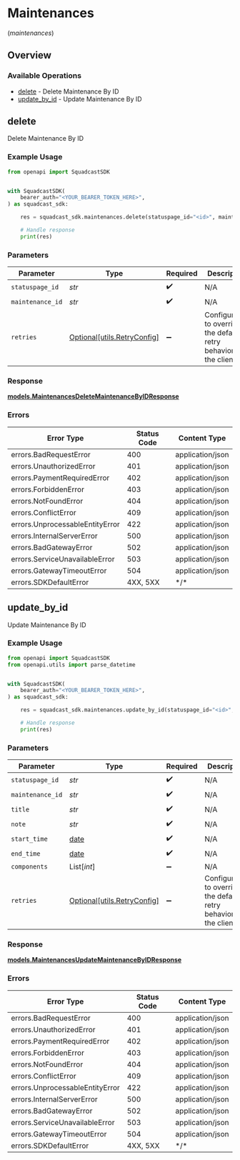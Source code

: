 # Maintenances
(*maintenances*)

## Overview

### Available Operations

* [delete](#delete) - Delete Maintenance By ID
* [update_by_id](#update_by_id) - Update Maintenance By ID

## delete

Delete Maintenance By ID

### Example Usage

<!-- UsageSnippet language="python" operationID="Maintenances_deleteMaintenanceById" method="delete" path="/v4/statuspages/{statuspageID}/maintenance/{maintenance_id}" -->
```python
from openapi import SquadcastSDK


with SquadcastSDK(
    bearer_auth="<YOUR_BEARER_TOKEN_HERE>",
) as squadcast_sdk:

    res = squadcast_sdk.maintenances.delete(statuspage_id="<id>", maintenance_id="<id>")

    # Handle response
    print(res)

```

### Parameters

| Parameter                                                           | Type                                                                | Required                                                            | Description                                                         |
| ------------------------------------------------------------------- | ------------------------------------------------------------------- | ------------------------------------------------------------------- | ------------------------------------------------------------------- |
| `statuspage_id`                                                     | *str*                                                               | :heavy_check_mark:                                                  | N/A                                                                 |
| `maintenance_id`                                                    | *str*                                                               | :heavy_check_mark:                                                  | N/A                                                                 |
| `retries`                                                           | [Optional[utils.RetryConfig]](../../models/utils/retryconfig.md)    | :heavy_minus_sign:                                                  | Configuration to override the default retry behavior of the client. |

### Response

**[models.MaintenancesDeleteMaintenanceByIDResponse](../../models/maintenancesdeletemaintenancebyidresponse.md)**

### Errors

| Error Type                      | Status Code                     | Content Type                    |
| ------------------------------- | ------------------------------- | ------------------------------- |
| errors.BadRequestError          | 400                             | application/json                |
| errors.UnauthorizedError        | 401                             | application/json                |
| errors.PaymentRequiredError     | 402                             | application/json                |
| errors.ForbiddenError           | 403                             | application/json                |
| errors.NotFoundError            | 404                             | application/json                |
| errors.ConflictError            | 409                             | application/json                |
| errors.UnprocessableEntityError | 422                             | application/json                |
| errors.InternalServerError      | 500                             | application/json                |
| errors.BadGatewayError          | 502                             | application/json                |
| errors.ServiceUnavailableError  | 503                             | application/json                |
| errors.GatewayTimeoutError      | 504                             | application/json                |
| errors.SDKDefaultError          | 4XX, 5XX                        | \*/\*                           |

## update_by_id

Update Maintenance By ID

### Example Usage

<!-- UsageSnippet language="python" operationID="Maintenances_updateMaintenanceById" method="put" path="/v4/statuspages/{statuspageID}/maintenance/{maintenance_id}" -->
```python
from openapi import SquadcastSDK
from openapi.utils import parse_datetime


with SquadcastSDK(
    bearer_auth="<YOUR_BEARER_TOKEN_HERE>",
) as squadcast_sdk:

    res = squadcast_sdk.maintenances.update_by_id(statuspage_id="<id>", maintenance_id="<id>", title="<value>", note="<value>", start_time=parse_datetime("2024-07-22T17:12:15.919Z"), end_time=parse_datetime("2024-06-11T21:00:35.262Z"))

    # Handle response
    print(res)

```

### Parameters

| Parameter                                                            | Type                                                                 | Required                                                             | Description                                                          |
| -------------------------------------------------------------------- | -------------------------------------------------------------------- | -------------------------------------------------------------------- | -------------------------------------------------------------------- |
| `statuspage_id`                                                      | *str*                                                                | :heavy_check_mark:                                                   | N/A                                                                  |
| `maintenance_id`                                                     | *str*                                                                | :heavy_check_mark:                                                   | N/A                                                                  |
| `title`                                                              | *str*                                                                | :heavy_check_mark:                                                   | N/A                                                                  |
| `note`                                                               | *str*                                                                | :heavy_check_mark:                                                   | N/A                                                                  |
| `start_time`                                                         | [date](https://docs.python.org/3/library/datetime.html#date-objects) | :heavy_check_mark:                                                   | N/A                                                                  |
| `end_time`                                                           | [date](https://docs.python.org/3/library/datetime.html#date-objects) | :heavy_check_mark:                                                   | N/A                                                                  |
| `components`                                                         | List[*int*]                                                          | :heavy_minus_sign:                                                   | N/A                                                                  |
| `retries`                                                            | [Optional[utils.RetryConfig]](../../models/utils/retryconfig.md)     | :heavy_minus_sign:                                                   | Configuration to override the default retry behavior of the client.  |

### Response

**[models.MaintenancesUpdateMaintenanceByIDResponse](../../models/maintenancesupdatemaintenancebyidresponse.md)**

### Errors

| Error Type                      | Status Code                     | Content Type                    |
| ------------------------------- | ------------------------------- | ------------------------------- |
| errors.BadRequestError          | 400                             | application/json                |
| errors.UnauthorizedError        | 401                             | application/json                |
| errors.PaymentRequiredError     | 402                             | application/json                |
| errors.ForbiddenError           | 403                             | application/json                |
| errors.NotFoundError            | 404                             | application/json                |
| errors.ConflictError            | 409                             | application/json                |
| errors.UnprocessableEntityError | 422                             | application/json                |
| errors.InternalServerError      | 500                             | application/json                |
| errors.BadGatewayError          | 502                             | application/json                |
| errors.ServiceUnavailableError  | 503                             | application/json                |
| errors.GatewayTimeoutError      | 504                             | application/json                |
| errors.SDKDefaultError          | 4XX, 5XX                        | \*/\*                           |